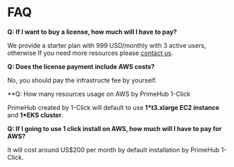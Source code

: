 # FAQ

**Q: If I want to buy a license, how much will I have to pay?**
  
We provide a starter plan with 999 USD/monthly with 3 active users, otherwise If you need more resources please [contact us](https://www.infuseai.io/company/contactus).

**Q: Does the license payment include AWS costs?**
  
No, you should pay the infrastructe fee by yourself.

**Q: How many resources usage on AWS by PrimeHub 1-Click

PrimeHub created by 1-Click will default to use **1*t3.xlarge EC2 instance** and **1*EKS cluster**.

**Q: If I going to use 1 click install on AWS, how much will I have to pay for AWS?**

 It will cost around US$200 per month by default installation by PrimeHub 1-Click.
